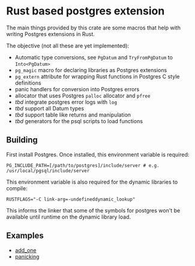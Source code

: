 # Rust based postgres extension

The main things provided by this crate are some macros that help with writing Postgres extensions in Rust.

The objective (not all these are yet implemented):

- Automatic type conversions, see `PgDatum` and `TryFromPgDatum` to `Into<PgDatum>`
- `pg_magic` macro for declaring libraries as Postgres extensions
- `pg_extern` attribute for wrapping Rust functions in Postgres C style definitions
- panic handlers for conversion into Postgres errors
- allocator that uses Postgres `palloc` allocator and `pfree`
- *tbd* integrate postgres error logs with `log`
- *tbd* support all Datum types
- *tbd* support table like returns and manipulation
- *tbd* generators for the psql scripts to load functions

## Building

First install Postgres. Once installed, this environment variable is required:

`PG_INCLUDE_PATH=[/path/to/postgres]/include/server # e.g. /usr/local/pgsql/include/server`

This environment variable is also required for the dynamic libraries to compile:

`RUSTFLAGS="-C link-arg=-undefineddynamic_lookup"`

This informs the linker that some of the symbols for postgres won't be available until runtime on the dynamic library load.

## Examples

- [add_one](https://github.com/bluejekyll/pg-extend-rs/tree/master/examples/add_one)
- [panicking](https://github.com/bluejekyll/pg-extend-rs/tree/master/examples/panicking)